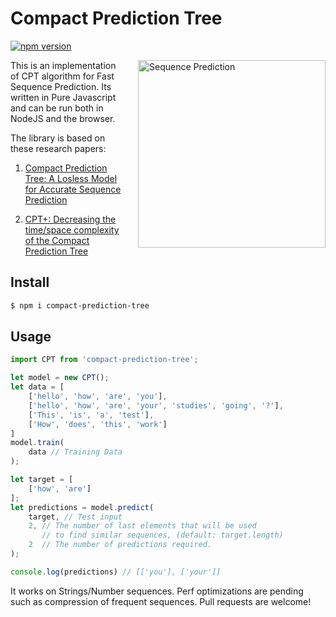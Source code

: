 # Compact Prediction Tree
[![npm version](https://badge.fury.io/js/compact-prediction-tree.svg)](https://badge.fury.io/js/compact-prediction-tree)

<img src="https://github.com/ashubham/CPT/raw/master/assets/prediction.jpg" align="right" width="300" style="width:300px;margin-left:20px" alt="Sequence Prediction" />

This is an implementation of CPT algorithm for Fast Sequence Prediction. Its written in Pure Javascript
and can be run both in NodeJS and the browser.

The library is based on these research papers:

1. [Compact Prediction Tree: A Losless Model for Accurate Sequence Prediction](http://www.philippe-fournier-viger.com/spmf/ADMA2013_Compact_Prediction_tree) 

2. [CPT+: Decreasing the time/space complexity of the Compact Prediction Tree](https://pdfs.semanticscholar.org/bd00/0fe7e222b8095c6591291cd7bef18f970ab7.pdf)

## Install

```bash
$ npm i compact-prediction-tree
```

## Usage

```javascript
import CPT from 'compact-prediction-tree';

let model = new CPT();
let data = [
    ['hello', 'how', 'are', 'you'],
    ['hello', 'how', 'are', 'your', 'studies', 'going', '?'],
    ['This', 'is', 'a', 'test'],
    ['How', 'does', 'this', 'work']
]
model.train(
    data // Training Data
);

let target = [
    ['how', 'are']
];
let predictions = model.predict(
    target, // Test input
    2, // The number of last elements that will be used
       // to find similar sequences, (default: target.length)
    2  // The number of predictions required.
);

console.log(predictions) // [['you'], ['your']]
```

It works on Strings/Number sequences. Perf optimizations are pending such as compression of frequent sequences.
Pull requests are welcome!
